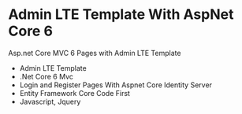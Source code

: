# Admin LTE Template With AspNet Core 6
Asp.net Core MVC 6 Pages with Admin LTE Template

- Admin LTE Template
- .Net Core 6 Mvc
- Login and Register Pages With Aspnet Core Identity Server
- Entity Framework Core Code First 
- Javascript, Jquery
